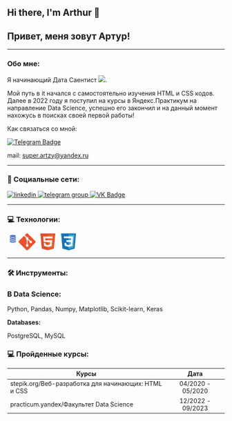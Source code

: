 ## Hi there, I'm Arthur  👋

## Привет, меня зовут Артур!

---

### Обо мне:

Я начинающий Дата Саентист <img src="https://media.giphy.com/media/WUlplcMpOCEmTGBtBW/giphy.gif" width="30px">. 

Мой путь в it начался с самостоятельно изучения HTML и CSS кодов. Далее в 2022 году я поступил на курсы в Яндекс.Практикум на направление Data Science, успешно его закончил и на данный момент нахожусь в поисках своей первой работы!





Как связаться со мной:

[![Telegram Badge](https://img.shields.io/badge/-GrigorianArtur-blue?style=flat&logo=Telegram&logoColor=white)](https://t.me/ArtGrigt) 

mail: super.artzy@yandex.ru

---

### 🤝 Социальные сети:

  <div id="badges">
    <a href="" target="_blank">
      <img src="https://cdn-icons-png.flaticon.com/512/2504/2504799.png" width="40" height="40" alt="linkedin" />
    </a>
    <a href="https://t.me/ArtGrigt" target="_blank">
      <img src="https://cdn-icons-png.flaticon.com/512/2111/2111646.png" width="40" height="40" alt="telegram group" />
    </a>
    <a href="https://vk.com/" target="_blank">
      <img src="https://cdn-icons-png.flaticon.com/512/145/145813.png" width="40" height="40" alt="VK Badge"/>
    </a>
  </div>

---

### 💻 Технологии:

<div>
  <img src="https://github.com/devicons/devicon/blob/master/icons/git/git-original.svg" title="git" alt="git" width="40" height="40"/>&nbsp
  <img src="https://github.com/devicons/devicon/blob/master/icons/html5/html5-original.svg" title="html5" alt="html5" width="40" height="40"/>&nbsp
  <img src="https://github.com/devicons/devicon/blob/master/icons/css3/css3-original.svg" title="css" alt="css" width="40" height="40"/>&nbsp 
  <img align="left" alt="SQL" width="26px" src="https://raw.githubusercontent.com/github/explore/80688e429a7d4ef2fca1e82350fe8e3517d3494d/topics/sql/sql.png" />
</div>

---

### 🛠 Инструменты:
### В Data Science:

Python, Pandas, Numpy, Matplotlib, Scikit-learn, Keras

**Databases:**

PostgreSQL, MySQL

### 💻 Пройденные курсы:

| Курсы                                                           | Дата              |
| ----------------------------------------------------------------| :---------------: |
| stepik.org/Веб-разработка для начинающих: HTML и CSS            | 04/2020 - 05/2020 |
| practicum.yandex/Факультет Data Science                         | 12/2022 - 09/2023 |





<!--
**ArturGrigo/ArturGrigo** is a ✨ _special_ ✨ repository because its `README.md` (this file) appears on your GitHub profile.

Here are some ideas to get you started:

- 🔭 I’m currently working on ...
- 🌱 I’m currently learning ...
- 👯 I’m looking to collaborate on ...
- 🤔 I’m looking for help with ...
- 💬 Ask me about ...
- 📫 How to reach me: ...
- 😄 Pronouns: ...
- ⚡ Fun fact: ...
-->
